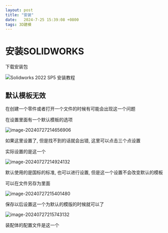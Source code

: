 ```yaml
---
layout: post
title: "安装" 
date:   2024-7-25 15:39:08 +0800
tags: 3D建模
---
```


# 安装SOLIDWORKS

下载安装包

![Solidworks 2022 SP5 安装教程](https://picture-01-1316374204.cos.ap-beijing.myqcloud.com/image/202407261624890.jpg)

## 默认模板无效

在创建一个零件或者打开一个文件的时候有可能会出现这一个问题

在设置里面有一个默认模板的选项

![image-20240727214656906](https://picture-01-1316374204.cos.ap-beijing.myqcloud.com/image/202407272146980.png)

如果这里设置了, 但是找不到的话就会出错, 这里可以点击三个点设置

实际设置的是这一个

![image-20240727214924132](C:\Users\jinhua\AppData\Roaming\Typora\typora-user-images\image-20240727214924132.png)

默认使用的是国标的标准, 也可以进行设置, 但是这一个设置不会改变默认的模板

可以在文件另存为里面

![image-20240727215401480](https://picture-01-1316374204.cos.ap-beijing.myqcloud.com/image/202407272154518.png)

保存以后设置这一个为默认的模版的时候就可以了

![image-20240727215743132](https://picture-01-1316374204.cos.ap-beijing.myqcloud.com/image/202407272157169.png)

装配体的配置文件是这一个
